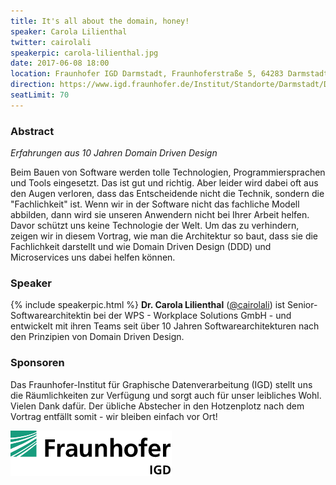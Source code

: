 ```yaml
---
title: It's all about the domain, honey!
speaker: Carola Lilienthal
twitter: cairolali
speakerpic: carola-lilienthal.jpg
date: 2017-06-08 18:00
location: Fraunhofer IGD Darmstadt, Fraunhoferstraße 5, 64283 Darmstadt
direction: https://www.igd.fraunhofer.de/Institut/Standorte/Darmstadt/Das-Fraunhofer-IGD-Darmstadt
seatLimit: 70
---
```


### Abstract

_Erfahrungen aus 10 Jahren Domain Driven Design_

Beim Bauen von Software werden tolle Technologien, Programmiersprachen
und Tools eingesetzt. Das ist gut und richtig. Aber leider wird dabei
oft aus den Augen verloren, dass das Entscheidende nicht die Technik,
sondern die "Fachlichkeit" ist. Wenn wir in der Software nicht das
fachliche Modell abbilden, dann wird sie unseren Anwendern nicht bei
Ihrer Arbeit helfen. Davor schützt uns keine Technologie der Welt. Um
das zu verhindern, zeigen wir in diesem Vortrag, wie man die
Architektur so baut, dass sie die Fachlichkeit darstellt und wie
Domain Driven Design (DDD) und Microservices uns dabei helfen können.

### Speaker

{% include speakerpic.html %}
<strong> Dr. Carola Lilienthal</strong> ([@cairolali](https://twitter.com/cairolali)) ist
Senior-Softwarearchitektin bei der WPS - Workplace Solutions GmbH -
und entwickelt mit ihren Teams seit über 10 Jahren
Softwarearchitekturen nach den Prinzipien von Domain Driven Design.

### Sponsoren

Das Fraunhofer-Institut für Graphische Datenverarbeitung (IGD) stellt uns die Räumlichkeiten zur Verfügung und sorgt auch für unser leibliches Wohl. Vielen Dank dafür. Der übliche Abstecher in den Hotzenplotz nach dem Vortrag entfällt somit - wir bleiben einfach vor Ort!

[![IGD Logo](/images/sponsors/igd.png)](http://www.igd.fraunhofer.de//)
